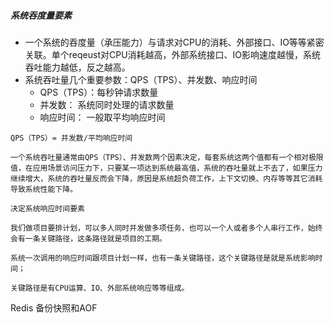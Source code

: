 ##### 系统吞度量要素

- 一个系统的吞度量（承压能力）与请求对CPU的消耗、外部接口、IO等等紧密关联。单个reqeust对CPU消耗越高，外部系统接口、IO影响速度越慢，系统吞吐能力越低，反之越高。
- 系统吞吐量几个重要参数：QPS（TPS）、并发数、响应时间
  - QPS（TPS）：每秒钟请求数量
  - 并发数： 系统同时处理的请求数量
  - 响应时间：  一般取平均响应时间

```
QPS（TPS）= 并发数/平均响应时间

一个系统吞吐量通常由QPS（TPS）、并发数两个因素决定，每套系统这两个值都有一个相对极限值，在应用场景访问压力下，只要某一项达到系统最高值，系统的吞吐量就上不去了，如果压力继续增大，系统的吞吐量反而会下降，原因是系统超负荷工作，上下文切换、内存等等其它消耗导致系统性能下降。

决定系统响应时间要素

我们做项目要排计划，可以多人同时并发做多项任务，也可以一个人或者多个人串行工作，始终会有一条关键路径，这条路径就是项目的工期。

系统一次调用的响应时间跟项目计划一样，也有一条关键路径，这个关键路径是就是系统影响时间；

关键路径是有CPU运算、IO、外部系统响应等等组成。
```

Redis 备份快照和AOF

